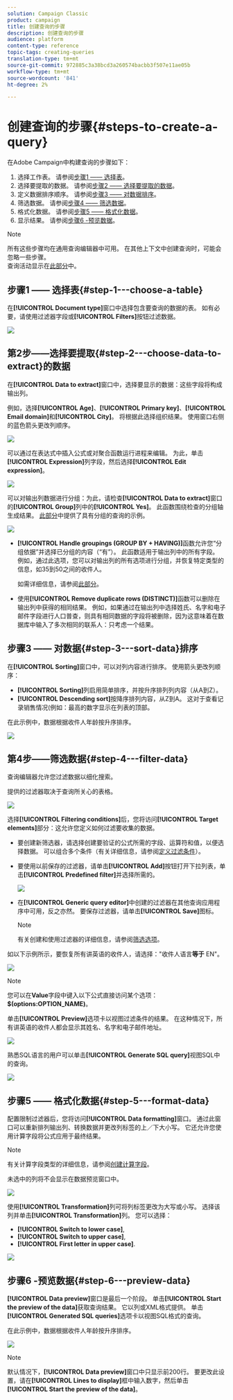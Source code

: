 ```yaml
---
solution: Campaign Classic
product: campaign
title: 创建查询的步骤
description: 创建查询的步骤
audience: platform
content-type: reference
topic-tags: creating-queries
translation-type: tm+mt
source-git-commit: 972885c3a38bcd3a260574bacbb3f507e11ae05b
workflow-type: tm+mt
source-wordcount: '841'
ht-degree: 2%

---
```



# 创建查询的步骤{#steps-to-create-a-query}

在Adobe Campaign中构建查询的步骤如下：

1. 选择工作表。 请参阅[步骤1 —— 选择表](#step-1---choose-a-table)。
1. 选择要提取的数据。 请参阅[步骤2 —— 选择要提取的数据](#step-2---choose-data-to-extract)。
1. 定义数据排序顺序。 请参阅[步骤3 —— 对数据排序](#step-3---sort-data)。
1. 筛选数据。 请参阅[步骤4 —— 筛选数据](#step-4---filter-data)。
1. 格式化数据。 请参阅[步骤5 —— 格式化数据](#step-5---format-data)。
1. 显示结果。 请参阅[步骤6 -预览数据](#step-6---preview-data)。

>[!NOTE]
>
>所有这些步骤均在通用查询编辑器中可用。 在其他上下文中创建查询时，可能会忽略一些步骤。\
>查询活动显示在[此部分](../../workflow/using/query.md)中。

## 步骤1 —— 选择表{#step-1---choose-a-table}

在&#x200B;**[!UICONTROL Document type]**&#x200B;窗口中选择包含要查询的数据的表。 如有必要，请使用过滤器字段或&#x200B;**[!UICONTROL Filters]**&#x200B;按钮过滤数据。

![](assets/query_editor_nveau_21.png)

## 第2步——选择要提取{#step-2---choose-data-to-extract}的数据

在&#x200B;**[!UICONTROL Data to extract]**&#x200B;窗口中，选择要显示的数据：这些字段将构成输出列。

例如，选择&#x200B;**[!UICONTROL Age]**、**[!UICONTROL Primary key]**、**[!UICONTROL Email domain]**&#x200B;和&#x200B;**[!UICONTROL City]**。 将根据此选择组织结果。 使用窗口右侧的蓝色箭头更改列顺序。

![](assets/query_editor_nveau_01.png)

可以通过在表达式中插入公式或对聚合函数运行进程来编辑。 为此，单击&#x200B;**[!UICONTROL Expression]**&#x200B;列字段，然后选择&#x200B;**[!UICONTROL Edit expression]**。

![](assets/query_editor_nveau_97.png)

可以对输出列数据进行分组：为此，请检查&#x200B;**[!UICONTROL Data to extract]**&#x200B;窗口的&#x200B;**[!UICONTROL Group]**&#x200B;列中的&#x200B;**[!UICONTROL Yes]**。 此函数围绕检查的分组轴生成结果。 [此部分](../../workflow/using/querying-delivery-information.md)中提供了具有分组的查询的示例。

![](assets/query_editor_nveau_56.png)

* **[!UICONTROL Handle groupings (GROUP BY + HAVING)]**&#x200B;函数允许您“分组依据”并选择已分组的内容（“有”）。 此函数适用于输出列中的所有字段。 例如，通过此选项，您可以对输出列的所有选项进行分组，并恢复特定类型的信息，如35到50之间的收件人。

   如需详细信息，请参阅[此部分](../../workflow/using/querying-using-grouping-management.md)。

* 使用&#x200B;**[!UICONTROL Remove duplicate rows (DISTINCT)]**&#x200B;函数可以删除在输出列中获得的相同结果。 例如，如果通过在输出列中选择姓氏、名字和电子邮件字段进行人口普查，则具有相同数据的字段将被删除，因为这意味着在数据库中输入了多次相同的联系人：只考虑一个结果。

## 步骤3 —— 对数据{#step-3---sort-data}排序

在&#x200B;**[!UICONTROL Sorting]**&#x200B;窗口中，可以对列内容进行排序。 使用箭头更改列顺序：

* **[!UICONTROL Sorting]**&#x200B;列启用简单排序，并按升序排列列内容（从A到Z）。
* **[!UICONTROL Descending sort]**&#x200B;按降序排列内容，从Z到A。 这对于查看记录销售情况(例如：最高的数字显示在列表的顶部。

在此示例中，数据根据收件人年龄按升序排序。

![](assets/query_editor_nveau_57.png)

## 第4步——筛选数据{#step-4---filter-data}

查询编辑器允许您过滤数据以细化搜索。

提供的过滤器取决于查询所关心的表格。

![](assets/query_editor_nveau_09.png)

选择&#x200B;**[!UICONTROL Filtering conditions]**&#x200B;后，您将访问&#x200B;**[!UICONTROL Target elements]**&#x200B;部分：这允许您定义如何过滤要收集的数据。

* 要创建新筛选器，请选择创建要验证的公式所需的字段、运算符和值，以便选择数据。 可以组合多个条件（有关详细信息，请参阅[定义过滤条件](../../platform/using/defining-filter-conditions.md)）。
* 要使用以前保存的过滤器，请单击&#x200B;**[!UICONTROL Add]**&#x200B;按钮打开下拉列表，单击&#x200B;**[!UICONTROL Predefined filter]**&#x200B;并选择所需的。

   ![](assets/query_editor_15.png)

* 在&#x200B;**[!UICONTROL Generic query editor]**&#x200B;中创建的过滤器在其他查询应用程序中可用，反之亦然。 要保存过滤器，请单击&#x200B;**[!UICONTROL Save]**&#x200B;图标。

   >[!NOTE]
   >
   >有关创建和使用过滤器的详细信息，请参阅[筛选选项](../../platform/using/filtering-options.md)。

如以下示例所示，要恢复所有讲英语的收件人，请选择：&quot;收件人语言&#x200B;**等于** EN&quot;。

![](assets/query_editor_nveau_89.png)

>[!NOTE]
>
>您可以在&#x200B;**Value**&#x200B;字段中键入以下公式直接访问某个选项：**$(options:OPTION_NAME)**。

单击&#x200B;**[!UICONTROL Preview]**&#x200B;选项卡以视图过滤条件的结果。 在这种情况下，所有讲英语的收件人都会显示其姓名、名字和电子邮件地址。

![](assets/query_editor_nveau_98.png)

熟悉SQL语言的用户可以单击&#x200B;**[!UICONTROL Generate SQL query]**&#x200B;视图SQL中的查询。

![](assets/query_editor_nveau_99.png)

## 步骤5 —— 格式化数据{#step-5---format-data}

配置限制过滤器后，您将访问&#x200B;**[!UICONTROL Data formatting]**&#x200B;窗口。 通过此窗口可以重新排列输出列、转换数据并更改列标签的上／下大小写。 它还允许您使用计算字段将公式应用于最终结果。

>[!NOTE]
>
>有关计算字段类型的详细信息，请参阅[创建计算字段](../../platform/using/defining-filter-conditions.md#creating-calculated-fields)。

未选中的列将不会显示在数据预览窗口中。

![](assets/query_editor_nveau_10.png)

使用&#x200B;**[!UICONTROL Transformation]**&#x200B;列可将列标签更改为大写或小写。 选择该列并单击&#x200B;**[!UICONTROL Transformation]**&#x200B;列。 您可以选择：

* **[!UICONTROL Switch to lower case]**,
* **[!UICONTROL Switch to upper case]**,
* **[!UICONTROL First letter in upper case]**.

![](assets/query_editor_nveau_42.png)

## 步骤6 -预览数据{#step-6---preview-data}

**[!UICONTROL Data preview]**&#x200B;窗口是最后一个阶段。 单击&#x200B;**[!UICONTROL Start the preview of the data]**&#x200B;获取查询结果。 它以列或XML格式提供。 单击&#x200B;**[!UICONTROL Generated SQL queries]**&#x200B;选项卡以视图SQL格式的查询。

在此示例中，数据根据收件人年龄按升序排序。

![](assets/query_editor_nveau_11.png)

>[!NOTE]
>
>默认情况下，**[!UICONTROL Data preview]**&#x200B;窗口中只显示前200行。 要更改此设置，请在&#x200B;**[!UICONTROL Lines to display]**&#x200B;框中输入数字，然后单击&#x200B;**[!UICONTROL Start the preview of the data]**。

